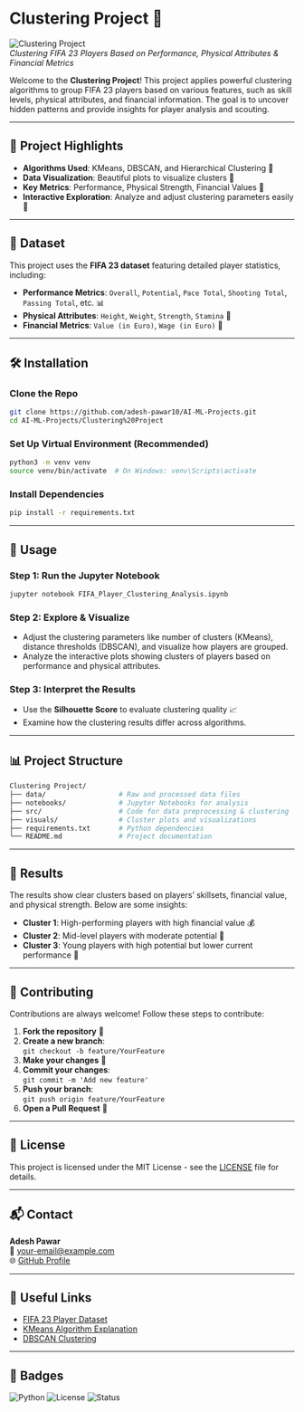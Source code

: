 
# Clustering Project 🧩

![Clustering Project](https://img.shields.io/badge/AI--ML%20Project-Clustering-green)  
_Clustering FIFA 23 Players Based on Performance, Physical Attributes & Financial Metrics_

Welcome to the **Clustering Project**! This project applies powerful clustering algorithms to group FIFA 23 players based on various features, such as skill levels, physical attributes, and financial information. The goal is to uncover hidden patterns and provide insights for player analysis and scouting.

---

## 🚀 Project Highlights

- **Algorithms Used**: KMeans, DBSCAN, and Hierarchical Clustering 🧠
- **Data Visualization**: Beautiful plots to visualize clusters 🎨
- **Key Metrics**: Performance, Physical Strength, Financial Values 💸
- **Interactive Exploration**: Analyze and adjust clustering parameters easily 🔧

---

## 📝 Dataset

This project uses the **FIFA 23 dataset** featuring detailed player statistics, including:

- **Performance Metrics**: `Overall`, `Potential`, `Pace Total`, `Shooting Total`, `Passing Total`, etc. 📊
- **Physical Attributes**: `Height`, `Weight`, `Strength`, `Stamina` 💪
- **Financial Metrics**: `Value (in Euro)`, `Wage (in Euro)` 💼

---

## 🛠️ Installation

### Clone the Repo

```bash
git clone https://github.com/adesh-pawar10/AI-ML-Projects.git
cd AI-ML-Projects/Clustering%20Project
```

### Set Up Virtual Environment (Recommended)

```bash
python3 -m venv venv
source venv/bin/activate  # On Windows: venv\Scripts\activate
```

### Install Dependencies

```bash
pip install -r requirements.txt
```

---

## 🚀 Usage

### Step 1: Run the Jupyter Notebook

```bash
jupyter notebook FIFA_Player_Clustering_Analysis.ipynb
```

### Step 2: Explore & Visualize

- Adjust the clustering parameters like number of clusters (KMeans), distance thresholds (DBSCAN), and visualize how players are grouped.
- Analyze the interactive plots showing clusters of players based on performance and physical attributes.

### Step 3: Interpret the Results

- Use the **Silhouette Score** to evaluate clustering quality 📈
- Examine how the clustering results differ across algorithms.

---

## 📊 Project Structure

```bash
Clustering Project/
├── data/                  # Raw and processed data files
├── notebooks/             # Jupyter Notebooks for analysis
├── src/                   # Code for data preprocessing & clustering
├── visuals/               # Cluster plots and visualizations
├── requirements.txt       # Python dependencies
└── README.md              # Project documentation
```

---

## 📌 Results

The results show clear clusters based on players’ skillsets, financial value, and physical strength. Below are some insights:
- **Cluster 1**: High-performing players with high financial value 💰
- **Cluster 2**: Mid-level players with moderate potential 🔄
- **Cluster 3**: Young players with high potential but lower current performance 🚀

---

## 🤝 Contributing

Contributions are always welcome! Follow these steps to contribute:

1. **Fork the repository** 🔁
2. **Create a new branch**:  
   `git checkout -b feature/YourFeature`
3. **Make your changes** 🔧
4. **Commit your changes**:  
   `git commit -m 'Add new feature'`
5. **Push your branch**:  
   `git push origin feature/YourFeature`
6. **Open a Pull Request** 🌟

---

## 📜 License

This project is licensed under the MIT License - see the [LICENSE](LICENSE) file for details.

---

## 📬 Contact

**Adesh Pawar**  
📧 [your-email@example.com](mailto:your-email@example.com)  
🌐 [GitHub Profile](https://github.com/adesh-pawar10)

---

## 🔗 Useful Links

- [FIFA 23 Player Dataset](https://www.kaggle.com/datasets/poojap94/fifa-23-player-dataset)  
- [KMeans Algorithm Explanation](https://scikit-learn.org/stable/modules/generated/sklearn.cluster.KMeans.html)  
- [DBSCAN Clustering](https://scikit-learn.org/stable/modules/generated/sklearn.cluster.DBSCAN.html)  

---

## 🚀 Badges

![Python](https://img.shields.io/badge/Python-3.8%2B-blue)
![License](https://img.shields.io/badge/License-MIT-green)
![Status](https://img.shields.io/badge/Status-Active-brightgreen)
